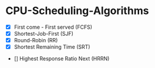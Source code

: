 # CPU-Scheduling-Algorithms

- [X] First come - First served (FCFS)
- [X] Shortest-Job-First (SJF)
- [X] Round-Robin (RR)
- [X] Shortest Remaining Time (SRT)
- [] Highest Response Ratio Next (HRRN)